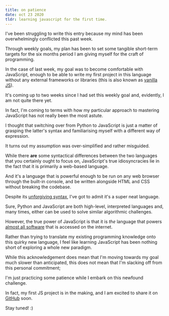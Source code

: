 ```yaml
---
title: on patience
date: oct 23 2020
tldr: learning javascript for the first time.
---
```


I've been struggling to write this entry because my mind has been overwhelmingly conflicted this past week. 

Through weekly goals, my plan has been to set some tangible short-term targets for the six months period I am giving myself for the craft of programming. 

In the case of last week, my goal was to become comfortable with JavaScript, enough to be able to write my first project in this language without any external frameworks or libraries (this is also known as [vanilla JS](http://vanilla-js.com/)).

It's coming up to two weeks since I had set this weekly goal and, evidently, I am not quite there yet. 

In fact, I'm coming to terms with how my particular approach to mastering JavaScript has not really been the most astute. 

I thought that switching over from Python to JavaScript is just a matter of grasping the latter's syntax and familiarising myself with a different way of expression.

It turns out my assumption was over-simplified and rather misguided.

While there **are** some syntactical differences between the two languages that you certainly ought to focus on, JavaScript's true idiosyncracies lie in the fact that it is primarily a web-based language.

And it's a language that is powerful enough to be run on any web browser through the built-in console, and be written alongside HTML and CSS without breaking the codebase.

Despite its [unforgiving syntax](https://javascriptwtf.com/), I've got to admit it's a super neat language.

Sure, Python and JavaScript are both high-level, interpreted languages and, many times, either can be used to solve similar algorithmic challenges. 

However, the true power of JavaScript is that it is *the* language that powers [almost all software](https://w3techs.com/technologies/details/cp-javascript/) that is accessed on the internet.

Rather than trying to translate my existing programming knowledge onto this quirky new language, I feel like learning JavaScript has been nothing short of exploring a whole new paradigm.

While this acknowledgement does mean that I'm moving towards my goal much slower than anticipated, this does not mean that I'm slacking off from this personal commitment;

I'm just practicing some patience while I embark on this newfound challenge.

In fact, my first JS project is in the making, and I am excited to share it on [GitHub](https://github.com/jinyoungch0i) soon.

Stay tuned! :)
